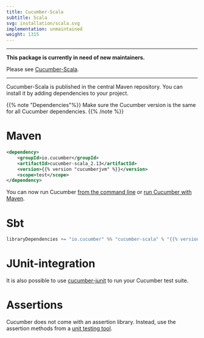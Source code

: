 ```yaml
---
title: Cucumber-Scala
subtitle: Scala
svg: installation/scala.svg
implementation: unmaintained
weight: 1315
---
```


----

**This package is currently in need of new maintainers.**

Please see [Cucumber-Scala](https://github.com/cucumber/cucumber-jvm-scala).

----

Cucumber-Scala is published in the central Maven repository.
You can install it by adding dependencies to your project.

{{% note "Dependencies"%}}
Make sure the Cucumber version is the same for all Cucumber dependencies.
{{% /note %}}

# Maven

```xml
<dependency>
    <groupId>io.cucumber</groupId>
    <artifactId>cucumber-scala_2.13</artifactId>
    <version>{{% version "cucumberjvm" %}}</version>
    <scope>test</scope>
</dependency>
```

You can now run Cucumber [from the command line](/docs/cucumber/api/#from-the-command-line) or [run Cucumber with Maven](/docs/tools/java#maven).

# Sbt

```scala
libraryDependencies += "io.cucumber" %% "cucumber-scala" % "{{% version "cucumberjvm" %}}" % Test
```

# JUnit-integration

It is also possible to use [cucumber-junit](/docs/cucumber/api/#junit) to run your Cucumber test suite.

# Assertions

Cucumber does not come with an assertion library. Instead, use the assertion methods
from a [unit testing tool](/docs/cucumber/checking-assertions/#java).


